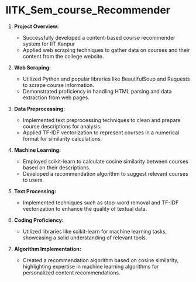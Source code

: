 # IITK_Sem_course_Recommender
1. **Project Overview:**
   - Successfully developed a content-based course recommender system for IIT Kanpur
   - Applied web scraping techniques to gather data on courses and their content from the college website.

2. **Web Scraping:**
   - Utilized Python and popular libraries like BeautifulSoup and Requests to scrape course information.
   - Demonstrated proficiency in handling HTML parsing and data extraction from web pages.

3. **Data Preprocessing:**
   - Implemented text preprocessing techniques to clean and prepare course descriptions for analysis.
   - Applied TF-IDF vectorization to represent courses in a numerical format for similarity calculations.

4. **Machine Learning:**
   - Employed scikit-learn to calculate cosine similarity between courses based on their descriptions.
   - Developed a recommendation algorithm to suggest relevant courses to users.

5. **Text Processing:**
   - Implemented techniques such as stop-word removal and TF-IDF vectorization to enhance the quality of textual data.

6. **Coding Proficiency:**
   - Utilized libraries like scikit-learn for machine learning tasks, showcasing a solid understanding of relevant tools.

7. **Algorithm Implementation:**
   - Created a recommendation algorithm based on cosine similarity, highlighting expertise in machine learning algorithms for personalized content recommendations.

